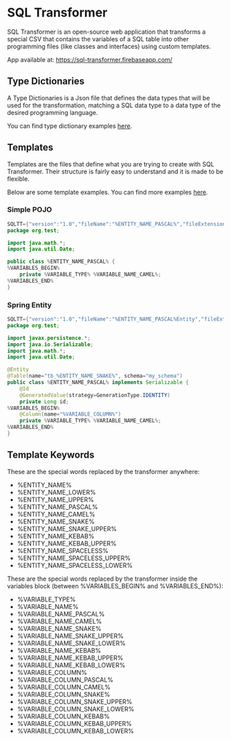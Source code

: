 # SQL Transformer

SQL Transformer is an open-source web application that transforms a special CSV that contains the variables of a SQL table into other programming files (like classes and interfaces) using custom templates.

App available at: https://sql-transformer.firebaseapp.com/

## Type Dictionaries

A Type Dictionaries is a Json file that defines the data types that will be used for the transformation, matching a SQL data type to a data type of the desired programming language.

You can find type dictionary examples [here](https://github.com/sampaiodias/sql-transformer/tree/master/docs/dictionary-examples).

## Templates

Templates are the files that define what you are trying to create with SQL Transformer. Their structure is fairly easy to understand and it is made to be flexible.

Below are some template examples. You can find more examples [here](https://github.com/sampaiodias/sql-transformer/tree/master/docs/template-examples).

### Simple POJO

```java
SQLTT={"version":"1.0","fileName":"%ENTITY_NAME_PASCAL%","fileExtension":"java"}
package org.test;

import java.math.*;
import java.util.Date;

public class %ENTITY_NAME_PASCAL% {
%VARIABLES_BEGIN%
    private %VARIABLE_TYPE% %VARIABLE_NAME_CAMEL%;
%VARIABLES_END%
}

```

### Spring Entity

```java
SQLTT={"version":"1.0","fileName":"%ENTITY_NAME_PASCAL%Entity","fileExtension":"java"}
package org.test;

import javax.persistence.*;
import java.io.Serializable;
import java.math.*;
import java.util.Date;

@Entity
@Table(name="tb_%ENTITY_NAME_SNAKE%", schema="my_schema")
public class %ENTITY_NAME_PASCAL% implements Serializable {
    @Id
    @GeneratedValue(strategy=GenerationType.IDENTITY)
    private Long id;
%VARIABLES_BEGIN%
    @Column(name="%VARIABLE_COLUMN%")
    private %VARIABLE_TYPE% %VARIABLE_NAME_CAMEL%;
%VARIABLES_END%
}

```


## Template Keywords

These are the special words replaced by the transformer anywhere:

- %ENTITY_NAME%
- %ENTITY_NAME_LOWER%
- %ENTITY_NAME_UPPER%
- %ENTITY_NAME_PASCAL%
- %ENTITY_NAME_CAMEL%
- %ENTITY_NAME_SNAKE%
- %ENTITY_NAME_SNAKE_UPPER%
- %ENTITY_NAME_KEBAB%
- %ENTITY_NAME_KEBAB_UPPER%
- %ENTITY_NAME_SPACELESS%
- %ENTITY_NAME_SPACELESS_UPPER%
- %ENTITY_NAME_SPACELESS_LOWER%

These are the special words replaced by the transformer inside the variables block (between %VARIABLES_BEGIN% and %VARIABLES_END%):

- %VARIABLE_TYPE%
- %VARIABLE_NAME%
- %VARIABLE_NAME_PASCAL%
- %VARIABLE_NAME_CAMEL%
- %VARIABLE_NAME_SNAKE%
- %VARIABLE_NAME_SNAKE_UPPER%
- %VARIABLE_NAME_SNAKE_LOWER%
- %VARIABLE_NAME_KEBAB%
- %VARIABLE_NAME_KEBAB_UPPER%
- %VARIABLE_NAME_KEBAB_LOWER%
- %VARIABLE_COLUMN%
- %VARIABLE_COLUMN_PASCAL%
- %VARIABLE_COLUMN_CAMEL%
- %VARIABLE_COLUMN_SNAKE%
- %VARIABLE_COLUMN_SNAKE_UPPER%
- %VARIABLE_COLUMN_SNAKE_LOWER%
- %VARIABLE_COLUMN_KEBAB%
- %VARIABLE_COLUMN_KEBAB_UPPER%
- %VARIABLE_COLUMN_KEBAB_LOWER%
